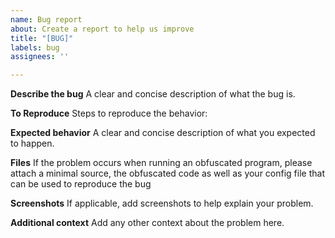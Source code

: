 ```yaml
---
name: Bug report
about: Create a report to help us improve
title: "[BUG]"
labels: bug
assignees: ''

---
```


**Describe the bug**
A clear and concise description of what the bug is.

**To Reproduce**
Steps to reproduce the behavior:

**Expected behavior**
A clear and concise description of what you expected to happen.

**Files**
If the problem occurs when running an obfuscated program, please attach a minimal source, the obfuscated code as well as your config file that can be used to reproduce the bug

**Screenshots**
If applicable, add screenshots to help explain your problem.

**Additional context**
Add any other context about the problem here.
